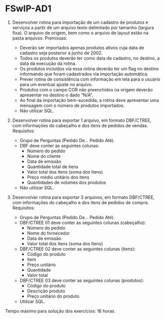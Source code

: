 # FSwIP-AD1

1. Desenvolver rotina para importação de um cadastro de produtos e serviços a partir de um arquivo texto
delimitado por tamanho (largura fixa). O arquivo de origem, bem como o arquivo de layout estão na pasta arquivos.
Premissas:
	- Deverão ser importados apenas produtos ativos cuja data de cadastro seja posterior a junho de 2002.
	- Todos os produtos deverão ter como data de cadastro, no destino, a data da execução da rotina.
	- Os produtos incluídos via essa rotina deverão ter um flag no destino informando que foram cadastrados
via importação automática.
	- Prever rotina de consistência com informação em tela para o usuário para um eventual ajuste no arquivo.
	- Produtos com o campo COR não preenchidos na origem deverão apresentar no destino o dado “N/A”.
	- Ao final da importação bem-sucedida, a rotina deve apresentar uma mensagem com o número de
produtos importados.
	- Não utilizar SQL.

2. Desenvolver rotina para exportar 1 arquivo, em formato DBF/CTREE, com informações do cabeçalho e dos itens de
pedidos de vendas. Requisitos:
	- Grupo de Perguntas (Pedido De... Pedido Até).
	- DBF deve conter as seguintes colunas:
		- Número do pedido
		- Nome do cliente
		- Data de emissão
		- Quantidade total de itens
		- Valor total dos itens (soma dos Itens)
		- Preço médio unitário dos itens
		- Quantidades de volumes dos produtos
	- Não utilizar SQL.

3. Desenvolver rotina para exportar 3 arquivos, em formato DBF/CTREE, com informações do cabeçalho e dos itens
de pedidos de compra. Requisitos:
	- Grupo de Perguntas (Pedido De... Pedido Até).
	- DBF/CTREE 01 deve conter as seguintes colunas (cabeçalho):
		- Número do pedido
		- Nome do fornecedor
		- Data de emissão
		- Valor total dos itens (soma dos Itens)
	- DBF/CTREE 02 deve conter as seguintes colunas (itens):
		- Código do produto
		- Item
		- Preço unitário
		- Quantidade
		- Valor total
	- DBF/CTREE 03 deve conter as seguintes colunas (produtos):
		- Código do produto
		- Descrição produto
		- Preço unitário do produto
	- Utilizar SQL.

Tempo máximo para solução dos exercícios: 16 horas.
